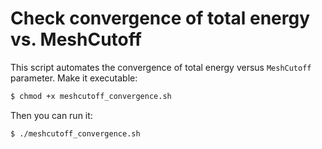 # Check convergence of total energy vs. MeshCutoff 
This script automates the convergence of total energy versus `MeshCutoff` parameter. Make it executable:
```bash
$ chmod +x meshcutoff_convergence.sh
```
Then you can run it:
```bash
$ ./meshcutoff_convergence.sh
```
